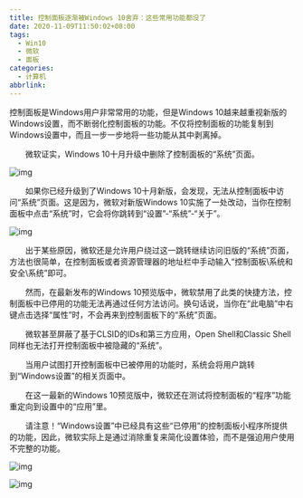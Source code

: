 ```yaml
---
title: 控制面板逐渐被Windows 10舍弃：这些常用功能都没了
date: 2020-11-09T11:50:02+08:00
tags:
  - Win10
  - 微软
  - 面板
categories:
  - 计算机
abbrlink:
---
```


控制面板是Windows用户非常常用的功能，但是Windows 10越来越重视新版的Windows设置，而不断弱化控制面板的功能。不仅将控制面板的功能复制到Windows设置中，而且一步一步地将一些功能从其中剥离掉。

　　微软证实，Windows 10十月升级中删除了控制面板的“系统”页面。

![img](https://cdn.jsdelivr.net/gh/yakeing/Documentation@main/Hexo/images/c7e2-kcieyvz4975511.jpg)

　　如果你已经升级到了Windows 10十月新版，会发现，无法从控制面板中访问“系统”页面。这是因为，微软对新版Windows 10实施了一处改动，当你在控制面板中点击“系统”时，它会将你跳转到“设置”-“系统”-“关于”。

![img](https://cdn.jsdelivr.net/gh/yakeing/Documentation@main/Hexo/images/f603-kcieyvz4975513.jpg)

　　出于某些原因，微软还是允许用户绕过这一跳转继续访问旧版的“系统”页面，方法也很简单，在控制面板或者资源管理器的地址栏中手动输入“控制面板\系统和安全\系统”即可。

　　然而，在最新发布的Windows 10预览版中，微软禁用了此类的快捷方法，控制面板中已停用的功能无法再通过任何方法访问。换句话说，当你在“此电脑”中右键点击选择“属性”时，不会再来到控制面板下的“系统”页面。

　　微软甚至屏蔽了基于CLSID的IDs和第三方应用，Open Shell和Classic Shell同样也无法打开控制面板中被隐藏的“系统”。

　　当用户试图打开控制面板中已被停用的功能时，系统会将用户跳转到“Windows设置”的相关页面中。

　　在这一最新的Windows 10预览版中，微软还在测试将控制面板的“程序”功能重定向到设置中的“应用”里。

　　请注意！“Windows设置”中已经具有这些“已停用”的控制面板小程序所提供的功能，因此，微软实际上是通过消除重复来简化设置体验，而不是强迫用户使用不完整的功能。

![img](https://cdn.jsdelivr.net/gh/yakeing/Documentation@main/Hexo/images/4675-kcieyvz4975549.png)

![img](https://cdn.jsdelivr.net/gh/yakeing/Documentation@main/Hexo/images/7e4f-kcieyvz4975550.png)